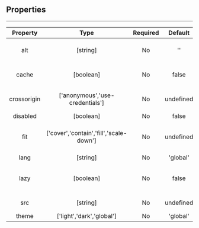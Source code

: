 ## Properties

---         
| Property | Type | Required | Default | Statement |
|:---:|:---:|:---:|:---:|:---:|
| alt | [string] | No | '' | same as img alt property |
| cache | [boolean] | No | false | cache image via dataurl |
| crossorigin | ['anonymous','use-credentials'] | No | undefined | same as img [crossorigin](https://developer.mozilla.org/en-US/docs/Web/HTML/Attributes/crossorigin) |
| disabled | [boolean] | No | false | disabled |
| fit | ['cover','contain','fill','scale-down'] | No | undefined | same as img object-fit style |
| lang | [string] | No | 'global' | i18n |
| lazy | [boolean] | No | false | load image when visible inside view |
| src | [string] | No | undefined | same as img src |
| theme | ['light','dark','global'] | No | 'global' | theme |
